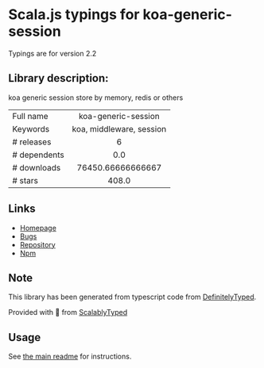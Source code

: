 
# Scala.js typings for koa-generic-session

Typings are for version 2.2

## Library description:
koa generic session store by memory, redis or others

|                    |                 |
| ------------------ | :-------------: |
| Full name          | koa-generic-session |
| Keywords           | koa, middleware, session |
| # releases         | 6 |
| # dependents       | 0.0 |
| # downloads        | 76450.66666666667 |
| # stars            | 408.0 |

## Links
- [Homepage](https://github.com/koajs/generic-session#readme)
- [Bugs](https://github.com/koajs/generic-session/issues)
- [Repository](https://github.com/koajs/generic-session)
- [Npm](https://www.npmjs.com/package/koa-generic-session)
    


## Note
This library has been generated from typescript code from [DefinitelyTyped](https://definitelytyped.org).

Provided with :purple_heart: from [ScalablyTyped](https://github.com/oyvindberg/ScalablyTyped)

## Usage
See [the main readme](../../readme.md) for instructions.


